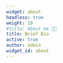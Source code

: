 ```yaml
---
widget: about
headless: true
weight: 10
#title: About me 🧑‍💻
title: Brief Bio
active: true
author: admin
widget_id: about
---
```

